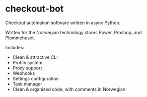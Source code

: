 # checkout-bot

Checkout automation software written in async Python.

Written for the Norwegian technology stores Power, Proshop, and Plommehuset.

Includes:
  - Clean & attractive CLI
  - Profile system
  - Proxy support
  - Webhooks
  - Settings configuration
  - Task manager
  - Clean & organized code, with comments in Norwegian
